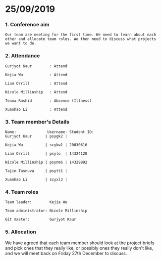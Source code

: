 # 25/09/2019

### 1. Conference aim

    Our team are meeting for the first time. We need to learn about each other and allocate team roles. We then need to discuss what projects we want to do.

### 2. Attendance

    Gurjyot Kaur        : Attend
    
    Kejia Wu            : Attend
    
    Liam Orrill         : Attend
    
    Nicole Millinship   : Attend
    
    Teana Rashid        : Absence (Illness)
    
    Xuanhao Li          : Attend

### 3. Team member's Details

    Name:			   Username: Student ID:
    Gurjyot Kaur      | psygk2 | 
    
    Kejia Wu          | scykw1 | 20030616
    
    Liam Orrill       | psylo  | 14324120
    
    Nicole Millinship | psynm6 | 14329892
    
    Tajin Tasnuva     | psytt1 | 
    
    Xuanhao Li        | scyxl3 |


### 4. Team roles

    Team leader:        Kejia Wu
    
    Team administrator: Nicole Millinship
    
    Git master:         Gurjyot Kaur

### 5. Allocation

We have agreed that each team member should look at the project briefs and pick ones that they really like, or possibly ones they really don't like, and we will meet back on Friday 27th December to discuss.

